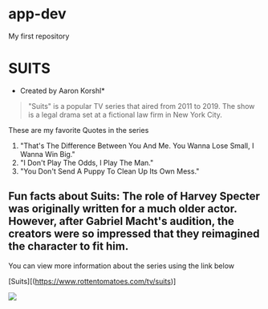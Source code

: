 # app-dev
My first repository   

# **SUITS** #
* Created by Aaron Korshl* 
> "Suits" is a popular TV series that aired from 2011 to 2019. The show is a legal drama set at a fictional law firm in New York City.     

These are my favorite Quotes in the series

1. "That's The Difference Between You And Me. You Wanna Lose Small, I Wanna Win Big."
2. "I Don't Play The Odds, I Play The Man."
3. "You Don't Send A Puppy To Clean Up Its Own Mess."

Fun facts about Suits:
The role of Harvey Specter was originally written for a much older actor. However, after Gabriel Macht's audition, the creators were so impressed that they reimagined the character to fit him.
---
You can view more information about the series using the link below   

[Suits][(https://www.rottentomatoes.com/tv/suits)]

![](https://encrypted-tbn1.gstatic.com/images?q=tbn:ANd9GcQxa5V6-KNSEUkmA3QJHldj8BM5J3dVHz6k16LmKITvgOeI2unk)
